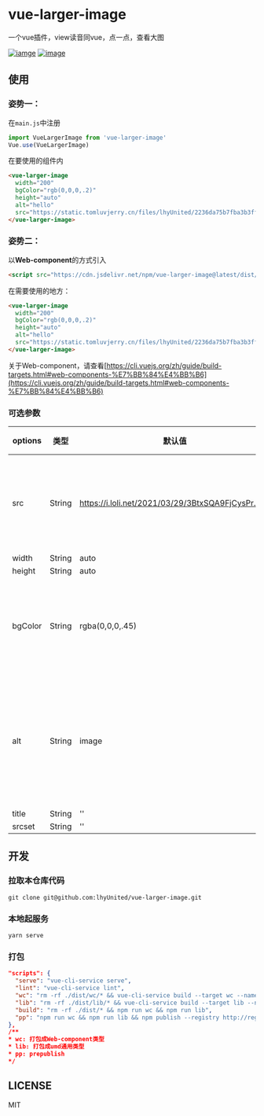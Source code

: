 # vue-larger-image
一个vue插件，view读音同vue，点一点，查看大图

[![iamge](https://img.shields.io/badge/github-star-brightgreen)](https://github.com/lhyUnited/vue-larger-image)
[![image](https://img.shields.io/badge/npm-download-yellow)](https://www.npmjs.com/package/vue-larger-image)
## 使用
### 姿势一：

在`main.js`中注册
```js
import VueLargerImage from 'vue-larger-image'
Vue.use(VueLargerImage)
```

在要使用的组件内

```html
<vue-larger-image
  width="200"
  bgColor="rgb(0,0,0,.2)"
  height="auto"
  alt="hello"
  src="https://static.tomluvjerry.cn/files/lhyUnited/2236da75b7fba3b3ff6380242166e9b3.jpg">
</vue-larger-image>
```

### 姿势二：
以**Web-component**的方式引入
```html
<script src="https://cdn.jsdelivr.net/npm/vue-larger-image@latest/dist/wc/vue-larger-image.min.js"></script>
```
在需要使用的地方：
```html
<vue-larger-image
  width="200"
  bgColor="rgb(0,0,0,.2)"
  height="auto"
  alt="hello"
  src="https://static.tomluvjerry.cn/files/lhyUnited/2236da75b7fba3b3ff6380242166e9b3.jpg">
</vue-larger-image>
```

关于Web-component，请查看[https://cli.vuejs.org/zh/guide/build-targets.html#web-components-%E7%BB%84%E4%BB%B6](https://cli.vuejs.org/zh/guide/build-targets.html#web-components-%E7%BB%84%E4%BB%B6)

### 可选参数
| options | 类型 | 默认值 | 说明|
|--|--|--|--|
| src | String | https://i.loli.net/2021/03/29/3BtxSQA9FjCysPr.png | 不能使用相对路径 |
| width | String | auto |
| height | String | auto |
|bgColor|String|rgba(0,0,0,.45)|遮罩层的背景颜色 |
| alt | String | image |图片加载出错显示的文字|
| title | String |''|
|srcset| String | '' |

## 开发
### 拉取本仓库代码
```shell
git clone git@github.com:lhyUnited/vue-larger-image.git
```

### 本地起服务
```shell
yarn serve
```

### 打包
```json
"scripts": {
  "serve": "vue-cli-service serve",
  "lint": "vue-cli-service lint",
  "wc": "rm -rf ./dist/wc/* && vue-cli-service build --target wc --name vue-larger-image --dest dist/wc VueLargerImage/src/index.vue",
  "lib": "rm -rf ./dist/lib/* && vue-cli-service build --target lib --name vue-larger-image --dest dist/lib ./VueLargerImage/index.js",
  "build": "rm -rf ./dist/* && npm run wc && npm run lib",
  "pp": "npm run wc && npm run lib && npm publish --registry http://registry.npmjs.org"
},
/** 
* wc: 打包成Web-component类型
* lib: 打包成umd通用类型
* pp: prepublish
*/
```

## LICENSE
MIT
